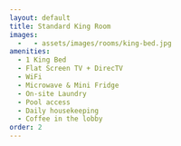```yaml
---
layout: default
title: Standard King Room
images:
  -   - assets/images/rooms/king-bed.jpg
amenities:
  - 1 King Bed
  - Flat Screen TV + DirecTV
  - WiFi
  - Microwave & Mini Fridge
  - On-site Laundry
  - Pool access
  - Daily housekeeping
  - Coffee in the lobby
order: 2
---
```

